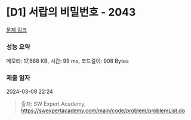 # [D1] 서랍의 비밀번호 - 2043 

[문제 링크](https://swexpertacademy.com/main/code/problem/problemDetail.do?contestProbId=AV5QJ_8KAx8DFAUq) 

### 성능 요약

메모리: 17,688 KB, 시간: 99 ms, 코드길이: 908 Bytes

### 제출 일자

2024-03-09 22:24



> 출처: SW Expert Academy, https://swexpertacademy.com/main/code/problem/problemList.do